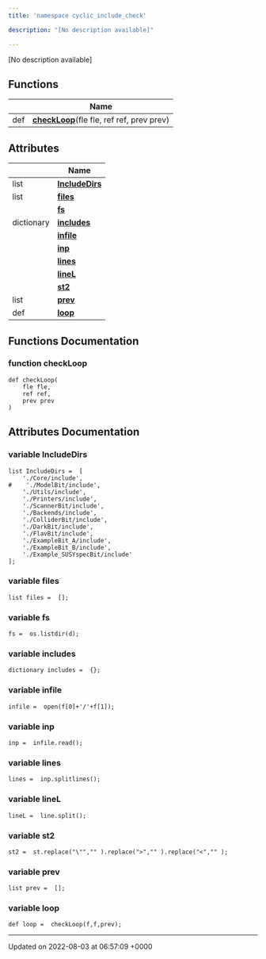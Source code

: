 ```yaml
---
title: 'namespace cyclic_include_check'

description: "[No description available]"

---
```







[No description available]

## Functions

|                | Name           |
| -------------- | -------------- |
| def | **[checkLoop](/documentation/code/gambit_2/namespaces/namespacecyclic__include__check/#function-checkloop)**(fle fle, ref ref, prev prev) |

## Attributes

|                | Name           |
| -------------- | -------------- |
| list | **[IncludeDirs](/documentation/code/gambit_2/namespaces/namespacecyclic__include__check/#variable-includedirs)**  |
| list | **[files](/documentation/code/gambit_2/namespaces/namespacecyclic__include__check/#variable-files)**  |
| | **[fs](/documentation/code/gambit_2/namespaces/namespacecyclic__include__check/#variable-fs)**  |
| dictionary | **[includes](/documentation/code/gambit_2/namespaces/namespacecyclic__include__check/#variable-includes)**  |
| | **[infile](/documentation/code/gambit_2/namespaces/namespacecyclic__include__check/#variable-infile)**  |
| | **[inp](/documentation/code/gambit_2/namespaces/namespacecyclic__include__check/#variable-inp)**  |
| | **[lines](/documentation/code/gambit_2/namespaces/namespacecyclic__include__check/#variable-lines)**  |
| | **[lineL](/documentation/code/gambit_2/namespaces/namespacecyclic__include__check/#variable-linel)**  |
| | **[st2](/documentation/code/gambit_2/namespaces/namespacecyclic__include__check/#variable-st2)**  |
| list | **[prev](/documentation/code/gambit_2/namespaces/namespacecyclic__include__check/#variable-prev)**  |
| def | **[loop](/documentation/code/gambit_2/namespaces/namespacecyclic__include__check/#variable-loop)**  |


## Functions Documentation

### function checkLoop

```
def checkLoop(
    fle fle,
    ref ref,
    prev prev
)
```



## Attributes Documentation

### variable IncludeDirs

```
list IncludeDirs =  [
    './Core/include',
#    './ModelBit/include',
    './Utils/include',
    './Printers/include',
    './ScannerBit/include',
    './Backends/include',    
    './ColliderBit/include',    
    './DarkBit/include',    
    './FlavBit/include',    
    './ExampleBit_A/include',    
    './ExampleBit_B/include',    
    './Example_SUSYspecBit/include'
];
```


### variable files

```
list files =  [];
```


### variable fs

```
fs =  os.listdir(d);
```


### variable includes

```
dictionary includes =  {};
```


### variable infile

```
infile =  open(f[0]+'/'+f[1]);
```


### variable inp

```
inp =  infile.read();
```


### variable lines

```
lines =  inp.splitlines();
```


### variable lineL

```
lineL =  line.split();
```


### variable st2

```
st2 =  st.replace("\"","" ).replace(">","" ).replace("<","" );
```


### variable prev

```
list prev =  [];
```


### variable loop

```
def loop =  checkLoop(f,f,prev);
```





-------------------------------

Updated on 2022-08-03 at 06:57:09 +0000